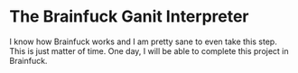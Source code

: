 # The Brainfuck Ganit Interpreter
I know how Brainfuck works and I am pretty sane to even take
this step. This is just matter of time. One day, I will be
able to complete this project in Brainfuck.
